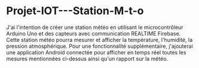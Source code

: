 # Projet-IOT---Station-M-t-o
J'ai l'intention de créer une station météo en utilisant le microcontrôleur Arduino Uno et des capteurs avec communication REALTIME Firebase. Cette station météo pourra mesurer et afficher la température, l'humidité, la pression atmosphérique. Pour une fonctionnalité supplémentaire, j'ajouterai une application Android connectée pour afficher en temps réel toutes les mesures mentionnées ci-dessus ainsi qu'un rapport sur la météo.
